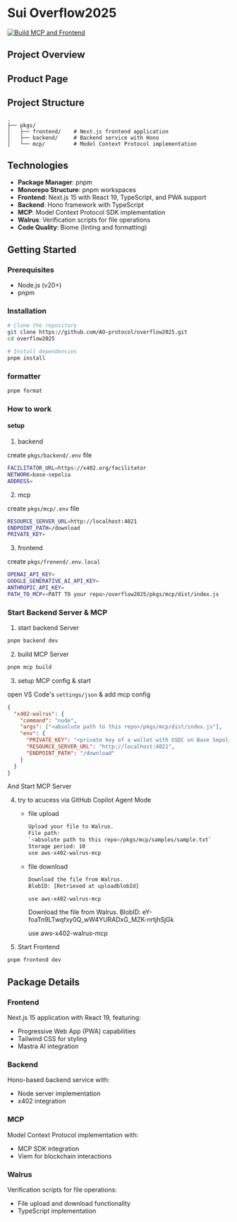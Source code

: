 # Sui Overflow2025

[![Build MCP and Frontend](https://github.com/AO-protocol/overflow2025/actions/workflows/build.yml/badge.svg)](https://github.com/AO-protocol/overflow2025/actions/workflows/build.yml)

## Project Overview

## Product Page

## Project Structure

```
.
├── pkgs/
│   ├── frontend/    # Next.js frontend application
│   ├── backend/     # Backend service with Hono
│   └── mcp/         # Model Context Protocol implementation
```

## Technologies

- **Package Manager**: pnpm
- **Monorepo Structure**: pnpm workspaces
- **Frontend**: Next.js 15 with React 19, TypeScript, and PWA support
- **Backend**: Hono framework with TypeScript
- **MCP**: Model Context Protocol SDK implementation
- **Walrus**: Verification scripts for file operations
- **Code Quality**: Biome (linting and formatting)

## Getting Started

### Prerequisites

- Node.js (v20+)
- pnpm

### Installation

```bash
# Clone the repository
git clone https://github.com/AO-protocol/overflow2025.git
cd overflow2025

# Install dependencies
pnpm install
```

### formatter

```bash
pnpm format
```

### How to work

#### setup

1. backend

create `pkgs/backend/.env` file

```bash
FACILITATOR_URL=https://x402.org/facilitator
NETWORK=base-sepolia
ADDRESS=
```

2. mcp

create `pkgs/mcp/.env` file

```bash
RESOURCE_SERVER_URL=http://localhost:4021
ENDPOINT_PATH=/download
PRIVATE_KEY=
```

3. frontend

create `pkgs/fronend/.env.local`

```bash
OPENAI_API_KEY=
GOOGLE_GENERATIVE_AI_API_KEY=
ANTHROPIC_API_KEY=
PATH_TO_MCP=<PATT TO your repo>/overflow2025/pkgs/mcp/dist/index.js
```

### Start Backend Server & MCP

1. start backend Server

```bash
pnpm backend dev
```

2. build MCP Server

```bash
pnpm mcp build
```

3. setup MCP config & start

open VS Code's `settings/json` & add mcp config

```json
{
  "x402-walrus": {
    "command": "node",
    "args": ["<absolute path to this repo>/pkgs/mcp/dist/index.js"],
    "env": {
      "PRIVATE_KEY": "<private key of a wallet with USDC on Base Sepolia>",
      "RESOURCE_SERVER_URL": "http://localhost:4021",
      "ENDPOINT_PATH": "/download"
    }
  }
}
```

And Start MCP Server

4. try to acucess via GitHub Copilot Agent Mode

   - file upload

     ```bash
     Upload your file to Walrus.
     File path:
     `<absolute path to this repo>/pkgs/mcp/samples/sample.txt`
     Storage period: 10
     use aws-x402-walrus-mcp
     ```

   - file download

     ```bash
     Download the file from Walrus.
     BlobID: [Retrieved at uploadblobId]

     use aws-x402-walrus-mcp
     ```

     Download the file from Walrus.
     BlobID: eY-foaTn9LTwqfxy0Q_wW4YURADxG_MZK-nrtjhSjGk

     use aws-x402-walrus-mcp

5. Start Frontend

```bash
pnpm frontend dev
```

## Package Details

### Frontend

Next.js 15 application with React 19, featuring:

- Progressive Web App (PWA) capabilities
- Tailwind CSS for styling
- Mastra AI integration

### Backend

Hono-based backend service with:

- Node server implementation
- x402 integration

### MCP

Model Context Protocol implementation with:

- MCP SDK integration
- Viem for blockchain interactions

### Walrus

Verification scripts for file operations:

- File upload and download functionality
- TypeScript implementation
